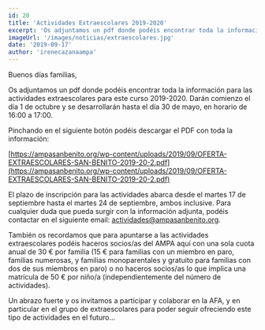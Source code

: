 ```yaml
---
id: 20
title: 'Actividades Extraescolares 2019-2020'
excerpt: 'Os adjuntamos un pdf donde podéis encontrar toda la información para las actividades extraescolares para este curso 2019-2020.'
imageUrl: '/images/noticias/extraescolares.jpg'
date: '2019-09-17'
author: 'irenecazanaampa'
---
```


Buenos días familias,

Os adjuntamos un pdf donde podéis encontrar toda la información para las actividades extraescolares para este curso 2019-2020. Darán comienzo el día 1 de octubre y se desarrollarán hasta el día 30 de mayo, en horario de 16:00 a 17:00.

Pinchando en el siguiente botón podéis descargar el PDF con toda la información:

[https://ampasanbenito.org/wp-content/uploads/2019/09/OFERTA-EXTRAESCOLARES-SAN-BENITO-2019-20-2.pdf](https://ampasanbenito.org/wp-content/uploads/2019/09/OFERTA-EXTRAESCOLARES-SAN-BENITO-2019-20-2.pdf)

El plazo de inscripción para las actividades abarca desde el martes 17 de septiembre hasta el martes 24 de septiembre, ambos inclusive. Para cualquier duda que pueda surgir con la información adjunta, podéis contactar en el siguiente email: actividades@ampasanbenito.org.

También os recordamos que para apuntarse a las actividades extraescolares podéis haceros socios/as del AMPA aquí con una sola cuota anual de 30 € por familia (15 € para familias con un miembro en paro, familias numerosas, y familias monoparentales y gratuito para familias con dos de sus miembros en paro) o no haceros socios/as lo que implica una matrícula de 50 € por niño/a (independientemente del número de actividades).

Un abrazo fuerte y os invitamos a participar y colaborar en la AFA, y en particular en el grupo de extraescolares para poder seguir ofreciendo este tipo de actividades en el futuro…